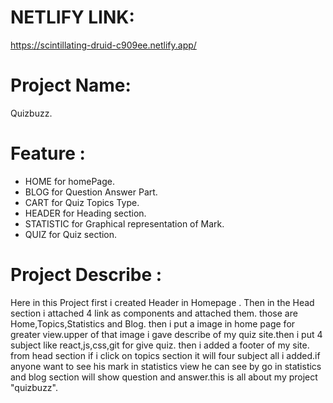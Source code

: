 # NETLIFY LINK:
 https://scintillating-druid-c909ee.netlify.app/
# Project Name: 
Quizbuzz.


# Feature :


- HOME for homePage.
- BLOG for Question Answer Part.
- CART for Quiz Topics Type.
- HEADER for Heading section.
- STATISTIC for Graphical representation of Mark.
- QUIZ for Quiz section.

# Project  Describe :

Here in this Project first i created Header in Homepage . Then in the Head section i attached 4 link as components and attached them. those are Home,Topics,Statistics and Blog.
then i put a image in home page for greater view.upper of that image i gave describe of my quiz site.then i put 4 subject like react,js,css,git for give quiz.
then i added a footer of my site.
from head section if i click on topics section it will four subject all i added.if anyone want to see his mark in statistics view he can see by go in statistics and blog section will show question and answer.this is all about my project "quizbuzz".

